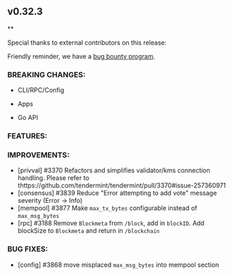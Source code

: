 ## v0.32.3

\*\*

Special thanks to external contributors on this release:

Friendly reminder, we have a [bug bounty
program](https://hackerone.com/tendermint).

### BREAKING CHANGES:

- CLI/RPC/Config

- Apps

- Go API

### FEATURES:

### IMPROVEMENTS:

- [privval] \#3370 Refactors and simplifies validator/kms connection handling. Please refer to thttps://github.com/tendermint/tendermint/pull/3370#issue-257360971
- [consensus] \#3839 Reduce "Error attempting to add vote" message severity (Error -> Info)
- [mempool] \#3877 Make `max_tx_bytes` configurable instead of `max_msg_bytes`
- [rpc] \#3188 Remove `Blockmeta` from `/block`, add in `blockID`. Add blockSize to `Blockmeta` and return in `/blockchain`

### BUG FIXES:

- [config] \#3868 move misplaced `max_msg_bytes` into mempool section
